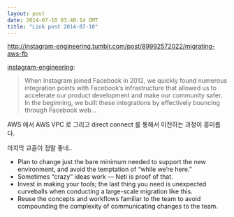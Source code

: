 ```yaml
---
layout: post
date: 2014-07-10 03:48:14 GMT
title: "Link post 2014-07-10"
---
```

<http://instagram-engineering.tumblr.com/post/89992572022/migrating-aws-fb>

<p><a class="tumblr_blog" href="http://instagram-engineering.tumblr.com/post/89992572022/migrating-aws-fb">instagram-engineering</a>:</p>

<blockquote>
<p>When Instagram joined Facebook in 2012, we quickly found numerous integration points with Facebook’s infrastructure that allowed us to accelerate our product development and make our community safer. In the beginning, we built these integrations by effectively bouncing through Facebook web&#8230;</p>
</blockquote>

<p>AWS 에서 AWS VPC 로 그리고 direct connect 를 통해서 이전하는 과정이 흥미롭다. </p>

<p>마지막 교휸이 정말 좋네..</p>



<ul><li>Plan to change just the bare minimum needed to support the new environment, and avoid the temptation of “while we’re here.”</li>
<li>Sometimes “crazy” ideas work — Neti is proof of that.</li>
<li>Invest in making your tools; the last thing you need is unexpected curveballs when conducting a large-scale migration like this.</li>
<li>Reuse the concepts and workflows familiar to the team to avoid compounding the complexity of communicating changes to the team.</li>
</ul>
